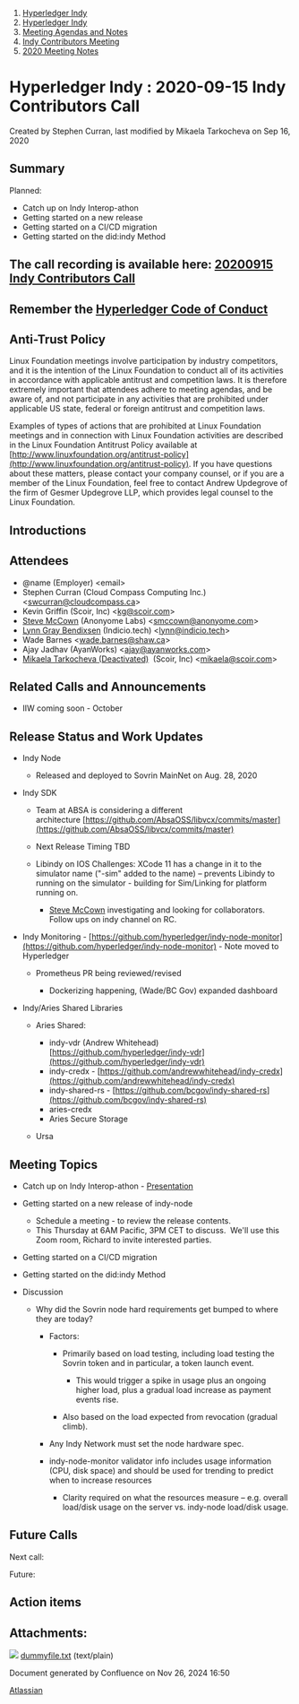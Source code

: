 1. [Hyperledger Indy](index.html)
2. [Hyperledger Indy](Hyperledger-Indy_19464194.html)
3. [Meeting Agendas and Notes](Meeting-Agendas-and-Notes_19464715.html)
4. [Indy Contributors Meeting](Indy-Contributors-Meeting_19464913.html)
5. [2020 Meeting Notes](2020-Meeting-Notes_19465228.html)

# Hyperledger Indy : 2020-09-15 Indy Contributors Call

Created by Stephen Curran, last modified by Mikaela Tarkocheva on Sep 16, 2020

## Summary

Planned:

- Catch up on Indy Interop-athon
- Getting started on a new release
- Getting started on a CI/CD migration
- Getting started on the did:indy Method

## The call recording is available here: [20200915 Indy Contributors Call](#)

## Remember the [Hyperledger Code of Conduct](https://lf-hyperledger.atlassian.net/wiki/spaces/HYP/pages/19595281/Hyperledger+Code+of+Conduct)

## Anti-Trust Policy

Linux Foundation meetings involve participation by industry competitors, and it is the intention of the Linux Foundation to conduct all of its activities in accordance with applicable antitrust and competition laws. It is therefore extremely important that attendees adhere to meeting agendas, and be aware of, and not participate in any activities that are prohibited under applicable US state, federal or foreign antitrust and competition laws.

Examples of types of actions that are prohibited at Linux Foundation meetings and in connection with Linux Foundation activities are described in the Linux Foundation Antitrust Policy available at [http://www.linuxfoundation.org/antitrust-policy](http://www.linuxfoundation.org/antitrust-policy). If you have questions about these matters, please contact your company counsel, or if you are a member of the Linux Foundation, feel free to contact Andrew Updegrove of the firm of Gesmer Updegrove LLP, which provides legal counsel to the Linux Foundation.

## Introductions

## Attendees

- @name (Employer) &lt;email&gt;
- Stephen Curran (Cloud Compass Computing Inc.) &lt;swcurran@cloudcompass.ca&gt;
- Kevin Griffin (Scoir, Inc) &lt;kg@scoir.com&gt;
- [Steve McCown](https://lf-hyperledger.atlassian.net/wiki/people/712020:6a16994f-5370-4543-a732-609646e7e665?ref=confluence) (Anonyome Labs) &lt;smccown@anonyome.com&gt;
- [Lynn Gray Bendixsen](https://lf-hyperledger.atlassian.net/wiki/people/618ec0fbe1b3e0006978ab61?ref=confluence) (Indicio.tech) &lt;lynn@indicio.tech&gt;
- Wade Barnes &lt;wade.barnes@shaw.ca&gt;
- Ajay Jadhav (AyanWorks) &lt;ajay@ayanworks.com&gt;
- [Mikaela Tarkocheva (Deactivated)](https://lf-hyperledger.atlassian.net/wiki/people/557058:12be0949-3465-4537-a616-3e5d3fa61ab4?ref=confluence)  (Scoir, Inc) &lt;mikaela@scoir.com&gt;

## Related Calls and Announcements

- IIW coming soon - October

## Release Status and Work Updates

- Indy Node
  
  - Released and deployed to Sovrin MainNet on Aug. 28, 2020
- Indy SDK
  
  - Team at ABSA is considering a different architecture [https://github.com/AbsaOSS/libvcx/commits/master](https://github.com/AbsaOSS/libvcx/commits/master)
  - Next Release Timing TBD
  - Libindy on IOS Challenges: XCode 11 has a change in it to the simulator name ("-sim" added to the name) – prevents Libindy to running on the simulator - building for Sim/Linking for platform running on.
    
    - [Steve McCown](https://lf-hyperledger.atlassian.net/wiki/people/712020:6a16994f-5370-4543-a732-609646e7e665?ref=confluence) investigating and looking for collaborators.  Follow ups on indy channel on RC.
- Indy Monitoring - [https://github.com/hyperledger/indy-node-monitor](https://github.com/hyperledger/indy-node-monitor) - Note moved to Hyperledger
  
  - Prometheus PR being reviewed/revised
    
    - Dockerizing happening, (Wade/BC Gov) expanded dashboard
- Indy/Aries Shared Libraries
  
  - Aries Shared:
    
    - indy-vdr (Andrew Whitehead)  [https://github.com/hyperledger/indy-vdr](https://github.com/hyperledger/indy-vdr)
    - indy-credx - [https://github.com/andrewwhitehead/indy-credx](https://github.com/andrewwhitehead/indy-credx)
    - indy-shared-rs - [https://github.com/bcgov/indy-shared-rs](https://github.com/bcgov/indy-shared-rs)
    - aries-credx
    - Aries Secure Storage
  - Ursa

## Meeting Topics

- Catch up on Indy Interop-athon - [Presentation](https://docs.google.com/presentation/d/1Dy9B7-b2fcjDvzYs68OrfNFIXJ6Z5Ixzuo4Fj6pyE-I/edit?usp=sharing)
- Getting started on a new release of indy-node
  
  - Schedule a meeting - to review the release contents.
  - This Thursday at 6AM Pacific, 3PM CET to discuss.  We'll use this Zoom room, Richard to invite interested parties.
- Getting started on a CI/CD migration
- Getting started on the did:indy Method
- Discussion
  
  - Why did the Sovrin node hard requirements get bumped to where they are today?
    
    - Factors: 
      
      - Primarily based on load testing, including load testing the Sovrin token and in particular, a token launch event.
        
        - This would trigger a spike in usage plus an ongoing higher load, plus a gradual load increase as payment events rise.
      - Also based on the load expected from revocation (gradual climb).
    - Any Indy Network must set the node hardware spec.
    - indy-node-monitor validator info includes usage information (CPU, disk space) and should be used for trending to predict when to increase resources
      
      - Clarity required on what the resources measure – e.g. overall load/disk usage on the server vs. indy-node load/disk usage.

## Future Calls

Next call:

Future:

## Action items

## Attachments:

![](images/icons/bullet_blue.gif) [dummyfile.txt](attachments/19464400/19465473.txt) (text/plain)

Document generated by Confluence on Nov 26, 2024 16:50

[Atlassian](http://www.atlassian.com/)
